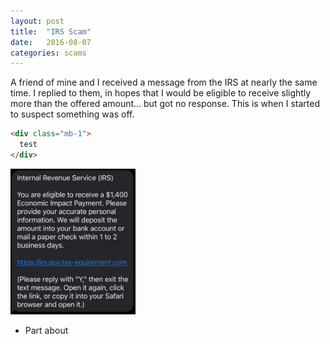 ```yaml
---
layout: post
title:  "IRS Scam"
date:   2016-08-07
categories: scams
---
```


A friend of mine and I received a message from the IRS at nearly the same time. I replied to them, in hopes that I would be eligible to receive slightly more than the offered amount... but got no response. This is when I started to suspect something was off.

```html
<div class="mb-1">
  test
</div>
```

<img src="/assets/initial_irs_text.jpeg" alt="drawing" width="200"/>

- Part about 
